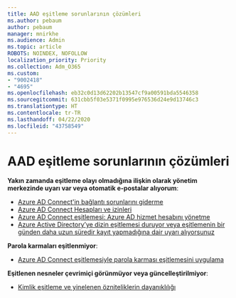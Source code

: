 ```yaml
---
title: AAD eşitleme sorunlarının çözümleri
ms.author: pebaum
author: pebaum
manager: mnirkhe
ms.audience: Admin
ms.topic: article
ROBOTS: NOINDEX, NOFOLLOW
localization_priority: Priority
ms.collection: Adm_O365
ms.custom:
- "9002418"
- "4695"
ms.openlocfilehash: eb32c0d13d62202b13547cf9a00591bda5546358
ms.sourcegitcommit: 631cbb5f03e5371f0995e976536d24e9d13746c3
ms.translationtype: HT
ms.contentlocale: tr-TR
ms.lasthandoff: 04/22/2020
ms.locfileid: "43758549"
---
```

# <a name="solutions-for-aad-synchronization-problems"></a>AAD eşitleme sorunlarının çözümleri

**Yakın zamanda eşitleme olayı olmadığına ilişkin olarak yönetim merkezinde uyarı var veya otomatik e-postalar alıyorum**:

- [Azure AD Connect'in bağlantı sorunlarını giderme](https://docs.microsoft.com/azure/active-directory/hybrid/tshoot-connect-connectivity)
- [Azure AD Connect Hesapları ve izinleri](https://go.microsoft.com/fwlink/p/?LinkId=820598)
- [Azure AD Connect eşitlemesi: Azure AD hizmet hesabını yönetme](https://docs.microsoft.com/azure/active-directory/hybrid/how-to-connect-azureadaccount)
- [Azure Active Directory’ye dizin eşitlemesi duruyor veya eşitlemenin bir günden daha uzun süredir kayıt yapmadığına dair uyarı alıyorsunuz](https://support.microsoft.com/help/2882421/directory-synchronization-to-azure-active-directory-stops-or-you-re-warned-that-sync-hasn-t-registered-in-more-than-a-day)
 
**Parola karmaları eşitlenmiyor**:

- [Azure AD Connect eşitlemesiyle parola karması eşitlemesini uygulama](https://docs.microsoft.com/azure/active-directory/hybrid/how-to-connect-password-hash-synchronization)

**Eşitlenen nesneler çevrimiçi görünmüyor veya güncelleştirilmiyor**:

- [Kimlik eşitleme ve yinelenen özniteliklerin dayanıklılığı](https://docs.microsoft.com/azure/active-directory/hybrid/how-to-connect-syncservice-duplicate-attribute-resiliency)
